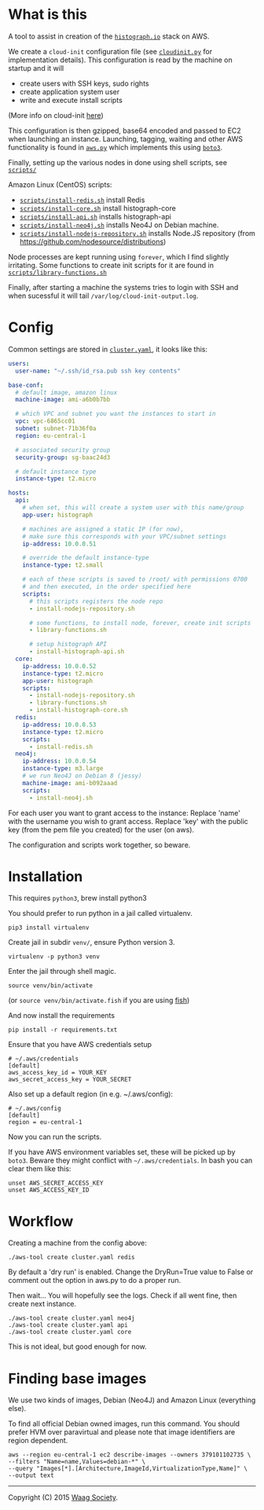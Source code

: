 # What is this

A tool to assist in creation of the
[`histograph.io`](https://histograph.io/) stack on AWS.

We create a `cloud-init` configuration file (see [`cloudinit.py`](cloudinit.py) for implementation details). This configuration is read by the machine on
startup and it will

- create users with SSH keys, sudo rights
- create application system user
- write and execute install scripts

(More info on cloud-init [here](https://cloudinit.readthedocs.org/en/latest/))

This configuration is then gzipped, base64 encoded and passed to EC2
when launching an instance. Launching, tagging, waiting and other AWS
functionality is found in [`aws.py`](aws.py) which implements this
using [`boto3`](http://boto3.readthedocs.org).

Finally, setting up the various nodes in done using shell scripts,
see [`scripts/`](scripts/)

Amazon Linux (CentOS) scripts:

- [`scripts/install-redis.sh`](scripts/install-redis.sh) install Redis
- [`scripts/install-core.sh`](scripts/install-core.sh) install histograph-core
- [`scripts/install-api.sh`](scripts/install-api.sh) installs histograph-api
- [`scripts/install-neo4j.sh`](scripts/install-neo4j.sh) installs Neo4J on Debian machine.
- [`scripts/install-nodejs-repository.sh`](scripts/install-nodejs-repository.sh) installs Node.JS repository (from https://github.com/nodesource/distributions)

Node processes are kept running using `forever`, which I find
slightly irritating. Some functions to create init scripts
for it are found in
[`scripts/library-functions.sh`](scripts/library-functions.sh)

Finally, after starting a machine the systems tries to login with SSH and
when sucessful it will tail `/var/log/cloud-init-output.log`.

# Config

Common settings are stored in [`cluster.yaml`](cluster.yaml),
it looks like this:

```yaml
users:
  user-name: "~/.ssh/id_rsa.pub ssh key contents"

base-conf:
  # default image, amazon linux
  machine-image: ami-a6b0b7bb

  # which VPC and subnet you want the instances to start in
  vpc: vpc-6865cc01
  subnet: subnet-71b36f0a
  region: eu-central-1

  # associated security group
  security-group: sg-baac24d3

  # default instance type
  instance-type: t2.micro

hosts:
  api:
    # when set, this will create a system user with this name/group
    app-user: histograph

    # machines are assigned a static IP (for now),
    # make sure this corresponds with your VPC/subnet settings
    ip-address: 10.0.0.51

    # override the default instance-type
    instance-type: t2.small

    # each of these scripts is saved to /root/ with permissions 0700
    # and then executed, in the order specified here
    scripts:
      # this scripts registers the node repo
      - install-nodejs-repository.sh

      # some functions, to install node, forever, create init scripts
      - library-functions.sh

      # setup histograph API
      - install-histograph-api.sh
  core:
    ip-address: 10.0.0.52
    instance-type: t2.micro
    app-user: histograph
    scripts:
      - install-nodejs-repository.sh
      - library-functions.sh
      - install-histograph-core.sh
  redis:
    ip-address: 10.0.0.53
    instance-type: t2.micro
    scripts:
      - install-redis.sh
  neo4j:
    ip-address: 10.0.0.54
    instance-type: m3.large
    # we run Neo4J on Debian 8 (jessy)
    machine-image: ami-b092aaad
    scripts:
      - install-neo4j.sh
```

For each user you want to grant access to the instance:
Replace 'name' with the username you wish to grant access.
Replace 'key' with the public key (from the pem file you created) for the user (on aws).

The configuration and scripts work together, so beware.

# Installation

This requires `python3`,
	brew install python3

You should prefer to run python in a jail called virtualenv.

	pip3 install virtualenv

Create jail in subdir `venv/`, ensure Python version 3.

	virtualenv -p python3 venv

Enter the jail through shell magic.

	source venv/bin/activate

(or `source venv/bin/activate.fish` if you are using
   [fish](http://fishshell.com))

And now install the requirements

	pip install -r requirements.txt

Ensure that you have AWS credentials setup

	# ~/.aws/credentials
	[default]
	aws_access_key_id = YOUR_KEY
	aws_secret_access_key = YOUR_SECRET

Also set up a default region (in e.g. ~/.aws/config):

	# ~/.aws/config
	[default]
	region = eu-central-1

Now you can run the scripts.

If you have AWS environment variables set, these will be picked up by `boto3`.
Beware they might conflict with `~/.aws/credentials`.
In bash you can clear them like this:

	unset AWS_SECRET_ACCESS_KEY
	unset AWS_ACCESS_KEY_ID

# Workflow

Creating a machine from the config above:

    ./aws-tool create cluster.yaml redis

By default a 'dry run' is enabled. 
Change the DryRun=True value to False or comment out the option in aws.py to do a proper run.

Then wait... You will hopefully see the logs.
Check if all went fine, then create next instance.

    ./aws-tool create cluster.yaml neo4j
    ./aws-tool create cluster.yaml api
    ./aws-tool create cluster.yaml core

This is not ideal, but good enough for now.

# Finding base images

We use two kinds of images, Debian (Neo4J) and Amazon Linux (everything else).

To find all official Debian owned images, run this command.
You should prefer HVM over paravirtual and please note that image
identifiers are region dependent.

	aws --region eu-central-1 ec2 describe-images --owners 379101102735 \
    --filters "Name=name,Values=debian-*" \
    --query "Images[*].[Architecture,ImageId,VirtualizationType,Name]" \
    --output text


---

Copyright (C) 2015 [Waag Society](http://waag.org).
